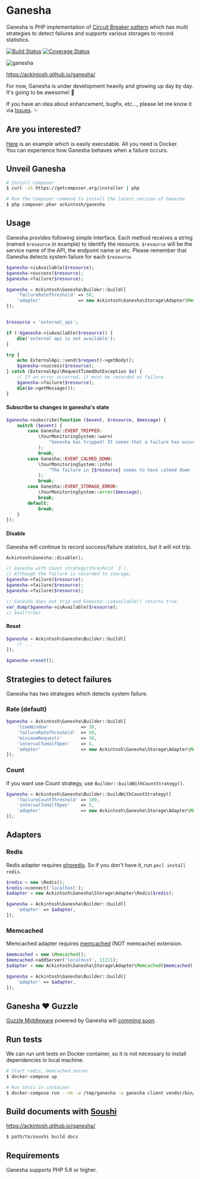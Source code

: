 # Ganesha

Ganesha is PHP implementation of [Circuit Breaker pattern](http://martinfowler.com/bliki/CircuitBreaker.html) which has multi strategies to detect failures and supports various storages to record statistics.

[![Build Status](https://travis-ci.org/ackintosh/ganesha.svg?branch=master)](https://travis-ci.org/ackintosh/ganesha) [![Coverage Status](https://coveralls.io/repos/github/ackintosh/ganesha/badge.svg?branch=master)](https://coveralls.io/github/ackintosh/ganesha?branch=master)

![ganesha](https://ackintosh.github.io/assets/images/ganesha.png)

https://ackintosh.github.io/ganesha/

For now, Ganesha is under development heavily and growing up day by day.  
It's going to be awesome! :muscle:

If you have an idea about enhancement, bugfix, etc..., please let me know it via [Issues](https://github.com/ackintosh/ganesha/issues). :sparkles:

## Are you interested?

[Here](./examples) is an example which is easily executable. All you need is Docker.  
You can experience how Ganesha behaves when a failure occurs.

## Unveil Ganesha

```bash
# Install Composer
$ curl -sS https://getcomposer.org/installer | php

# Run the Composer command to install the latest version of Ganesha
$ php composer.phar ackintosh/ganesha
```

## Usage

Ganesha provides following simple interface. Each method receives a string (named `$resource` in example) to identify the resource. `$resource` will be the service name of the API, the endpoint name or etc. Please remember that Ganesha detects system failure for each `$resource`.

```php
$ganesha->isAvailable($resource);
$ganesha->success($resource);
$ganesha->failure($resource);
```

```php
$ganesha = Ackintosh\Ganesha\Builder::build([
    'failureRateThreshold' => 50,
    'adapter'              => new Ackintosh\Ganesha\Storage\Adapter\Memcached($memcached),
]);


$resource = 'external_api';

if (!$ganesha->isAvailable($resource)) {
    die('external api is not available');
}

try {
    echo ExternalApi::send($request)->getBody();
    $ganesha->success($resource);
} catch (ExternalApi\RequestTimedOutException $e) {
    // If an error occurred, it must be recorded as failure.
    $ganesha->failure($resource);
    die($e->getMessage());
}
```

#### Subscribe to changes in ganesha's state

```php
$ganesha->subscribe(function ($event, $resource, $message) {
    switch ($event) {
        case Ganesha::EVENT_TRIPPED:
            \YourMonitoringSystem::warn(
                "Ganesha has tripped! It seems that a failure has occurred in {$resource}. {$message}."
            );
            break;
        case Ganesha::EVENT_CALMED_DOWN:
            \YourMonitoringSystem::info(
                "The failure in {$resource} seems to have calmed down :). {$message}."
            );
            break;
        case Ganesha::EVENT_STORAGE_ERROR:
            \YourMonitoringSystem::error($message);
            break;
        default:
            break;
    }
});
```

#### Disable

Ganesha will continue to record success/failure statistics, but it will not trip.

```php
Ackintosh\Ganesha::disable();

// Ganesha with Count strategy(threshold `3`).
// Although the failure is recorded to storage,
$ganesha->failure($resource);
$ganesha->failure($resource);
$ganesha->failure($resource);

// Ganesha does not trip and Ganesha::isAvailable() returns true.
var_dump($ganesha->isAvailable($resource);
// bool(true)
```

#### Reset


```php
$ganesha = Ackintosh\Ganesha\Builder::build([
	// ...
]);

$ganesha->reset();

```

## Strategies to detect failures

Ganesha has two strategies which detects system failure.

### Rate (default)

```php
$ganesha = Ackintosh\Ganesha\Builder::build([
    'timeWindow'            => 30,
    'failureRateThreshold'  => 50,
    'minimumRequests'       => 10,
    'intervalToHalfOpen'    => 5,
    'adapter'               => new Ackintosh\Ganesha\Storage\Adapter\Memcached($memcached),
]);
```

### Count

If you want use Count strategy, use `Builder::buildWithCountStrategy()`.

```php
$ganesha = Ackintosh\Ganesha\Builder::buildWithCountStrategy([
    'failureCountThreshold' => 100,
    'intervalToHalfOpen'    => 5,
    'adapter'               => new Ackintosh\Ganesha\Storage\Adapter\Memcached($memcached),
]);
```

## Adapters

### Redis

Redis adapter requires [phpredis](https://github.com/phpredis/phpredis). So if you don't have it, run `pecl install redis`.

```php
$redis = new \Redis();
$redis->connect('localhost');
$adapter = new Ackintosh\Ganesha\Storage\Adapter\Redis($redis);

$ganesha = Ackintosh\Ganesha\Builder::build([
    'adapter' => $adapter,
]);
```

### Memcached

Memcached adapter requires [memcached](https://github.com/php-memcached-dev/php-memcached/) (NOT memcache) extension.

```php
$memcached = new \Memcached();
$memcached->addServer('localhost', 11211);
$adapter = new Ackintosh\Ganesha\Storage\Adapter\Memcached($memcached);

$ganesha = Ackintosh\Ganesha\Builder::build([
    'adapter' => $adapter,
]);
```

## Ganesha :heart: Guzzle

[Guzzle Middleware](http://docs.guzzlephp.org/en/stable/handlers-and-middleware.html) powered by Ganesha will [comming soon](https://github.com/ackintosh/ganesha/issues/10).

## Run tests

We can run unit tests on Docker container, so it is not necessary to install dependencies in local machine.

```bash
# Start redis, memcached server
$ docker-compose up 

# Run tests in container
$ docker-compose run --rm -w /tmp/ganesha -u ganesha client vendor/bin/phpunit
```

## Build documents with [Soushi](https://github.com/kentaro/soushi)

https://ackintosh.github.io/ganesha/

```bash
$ path/to/soushi build docs
```

## Requirements

Ganesha supports PHP 5.6 or higher.
